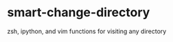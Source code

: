 smart-change-directory
======================

zsh, ipython, and vim functions for visiting any directory
